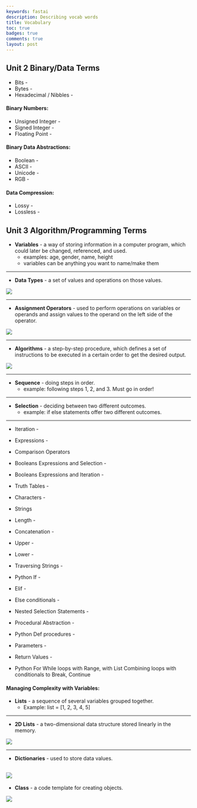 ```yaml
---
keywords: fastai
description: Describing vocab words
title: Vocabulary 
toc: true 
badges: true
comments: true
layout: post
---
```


## Unit 2 Binary/Data Terms

- Bits - 
- Bytes - 
- Hexadecimal / Nibbles - 

#### Binary Numbers: 

- Unsigned Integer -  
- Signed Integer - 
- Floating Point - 

#### Binary Data Abstractions: 

- Boolean - 
- ASCII - 
- Unicode -
- RGB - 

#### Data Compression: 

- Lossy - 
- Lossless - 

## Unit 3 Algorithm/Programming Terms

- **Variables** - a way of storing information in a computer program, which could later be changed, referenced, and used.
    - examples: age, gender, name, height
    - variables can be anything you want to name/make them

---

- **Data Types** - a set of values and operations on those values.

![]({{site.baseurl}}/images/data-tables.jpg)

---

- **Assignment Operators** - used to perform operations on variables or operands and assign values to the operand on the left side of the operator.

![]({{site.baseurl}}/images/assignment-operators.jpg)

---

- **Algorithms** - a step-by-step procedure, which defines a set of instructions to be executed in a certain order to get the desired output.

![]({{site.baseurl}}/images/algorithm.jpg)

--- 

- **Sequence** - doing steps in order.
    - example: following steps 1, 2, and 3. Must go in order!

---

- **Selection** - deciding between two different outcomes. 
    - example: if else statements offer two different outcomes. 
    
---

- Iteration - 
- Expressions - 
- Comparison Operators 
- Booleans Expressions and Selection - 
- Booleans Expressions and Iteration - 
- Truth Tables - 
- Characters - 
- Strings
- Length - 
- Concatenation - 
- Upper - 
- Lower -  
- Traversing Strings - 
- Python If - 
- Elif - 
- Else conditionals -  
- Nested Selection Statements - 
- Procedural Abstraction - 
- Python Def procedures -  
- Parameters - 
- Return Values - 

- Python For While loops with Range, with List
Combining loops with conditionals to Break, Continue

#### Managing Complexity with Variables:  

- **Lists** - a sequence of several variables grouped together. 
    - Example: list = [1, 2, 3, 4, 5]

---

- **2D Lists** - a two-dimensional data structure stored linearly in the memory.

![]({{site.baseurl}}/images/2D.jpg)

---

- **Dictionaries** - used to store data values.

![]({{site.baseurl}}/images/dictionary.jpg)
---

- **Class** - a code template for creating objects.

![]({{site.baseurl}}/images/class.jpg)
